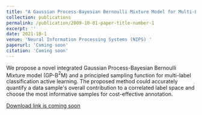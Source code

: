 ```yaml
---
title: "A Gaussian Process-Bayesian Bernoulli Mixture Model for Multi-Label Active Learning"
collection: publications
permalink: /publication/2009-10-01-paper-title-number-1
excerpt: ''
date: 2021-10-1
venue: 'Neural Information Processing Systems (NIPS) '
paperurl: 'Coming soon'
citation: 'Coming soon'
---
```

We propose a novel integrated Gaussian Process-Bayesian Bernoulli Mixture model (GP-B$^2$M) and a principled sampling function for multi-label classification active learning.  The proposed method could accurately quantify a data sample's overall contribution to a correlated label space and choose the most informative samples for cost-effective annotation.

[Download link is coming soon ](https://scholar.google.com/citations?user=nAPZIPsAAAAJ&hl=en)

